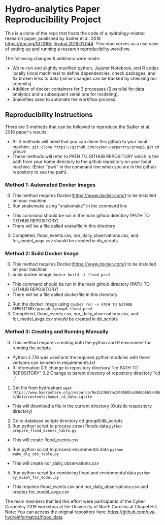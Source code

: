 # Hydro-analytics Paper Reproducibility Project
This is a clone of the repo that hosts the code of a hydrology-related research paper, published by Sadler et al. 2018 https://doi.org/10.1016/j.jhydrol.2018.01.044. This repo serves as a use case of setting up and running a research reproducibility workflow. 

The following changes & additions were made:
* We re-run and slightly modified python, Jupyter Notebook, and R codes locally (local machines) to define dependencies, check packages, and fix broken links to data (minor changes can be tracked by checking our commits).
* Addition of docker containers for 3 processes (2 parallel for data analytics and a subsequent serial one for modeling).
* Snakefiles used to automate the workflow process.

## Reproducibility Instructions
There are 3 methods that can be followed to reproduce the Sadler et al. 2018 paper's results:
* All 3 methods will need that you can clone this github to your local machine. 
```git clone https://github.com/cyber-carpentry/group6.git```
```cd group6```
* These methods will refer to PATH TO GITHUB REPOSITORY which is the path from your home directory to the github repository on your local machine. (Enter "pwd" in the command line when you are in the github repository to see the path).

### Method 1: Automated Docker Images
0. This method requires Docker(https://www.docker.com/) to be installed on your machine
2. Run snakemake using "snakemake" in the command line
  * This command should be run in the main github directory (PATH TO GITHUB REPOSITORY)
  * There will be a file called snakefile in this directory
3. Completed, flood_events.csv, nor_daily_observations.csv, and for_model_avgs.csv should be created in db_scripts

### Method 2: Build Docker Image
0. This method requires Docker(https://www.docker.com/) to be installed on your machine
1. build docker image 
```docker build -t flood_pred . ```
* This command should be run in the main github directory (PATH TO GITHUB REPOSITORY)
* There will be a file called dockerfile in this directory
2. Run the docker image using 
```docker run -v PATH TO GITHUB REPOSITORY/group6:/group6 flood_pred```
3. Completed, flood_events.csv, nor_daily_observations.csv, and for_model_avgs.csv should be created in db_scripts

### Method 3: Creating and Running Manually
0. This method requires creating both the python and R enviroment for running the scripts.
* Python 2.7.16 was used and the required python modules with there verisons can be seen in requirements.txt
* R information
0.1: change to repository directory "cd PATH TO REPOSITORY"
0.2 Change to parent directory of repository directory "cd .."
1. Get file from hydroshare 
```wget https://www.hydroshare.org/resource/9e1b23607ac240588ba50d6b5b9a49b5/data/contents/hampt_rd_data.sqlite```
* This will download a file in the current directory (Outside respository directory)
2. Go to database scripts directory cd group6/db_scripts
3. Run python script to process street floods data 
```python prepare_flood_events_table.py```
* This will create flood_events.csv
4. Run python scirpt to process enviromental data 
```python make_dly_obs_table.py```
* This will create nor_daily_observations.csv
5. Run python script for combining flood and enviromental data 
```python by_event_for_model.py```
* This requires flood_events.csv and nor_daily_observations.csv and creates for_model_avgs.csv

The team members that led this effort were participants of the Cyber Carpentry 2019 workshop at the University of North Carolina at Chapel Hill.
Note: You can access the original repository here: https://github.com/uva-hydroinformatics/flood_data.

